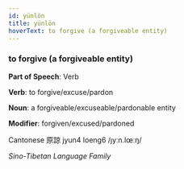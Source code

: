 ```yaml
---
id: yünlön
title: yünlön
hoverText: to forgive (a forgiveable entity)
---
```


### to forgive (a forgiveable entity)

**Part of Speech**: Verb

**Verb**: to forgive/excuse/pardon

**Noun**: a forgiveable/excuseable/pardonable entity

**Modifier**: forgiven/excused/pardoned

Cantonese 原諒 jyun4 loeng6 /ȷyːn.lœːŋ/

*Sino-Tibetan Language Family*